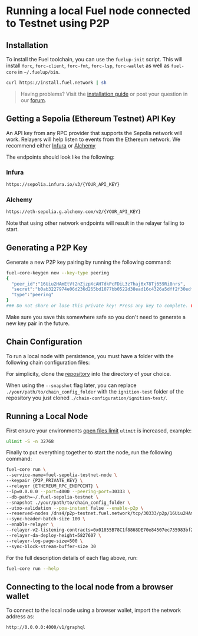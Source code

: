 # Running a local Fuel node connected to Testnet using P2P

## Installation

To install the Fuel toolchain, you can use the `fuelup-init` script.
This will install `forc`, `forc-client`, `forc-fmt`, `forc-lsp`, `forc-wallet` as well as `fuel-core` in `~/.fuelup/bin`.

```sh
curl https://install.fuel.network | sh
```

> Having problems? Visit the [installation guide](https://docs.fuel.network/guides/installation/) or post your question in our [forum](https://forum.fuel.network/).


## Getting a Sepolia (Ethereum Testnet) API Key

An API key from any RPC provider that supports the Sepolia network will work. Relayers will help listen to events from the Ethereum network. We recommend either [Infura](https://www.infura.io/) or [Alchemy](https://www.alchemy.com/)

The endpoints should look like the following:

### Infura

```sh
https://sepolia.infura.io/v3/{YOUR_API_KEY}
```

### Alchemy

```sh
https://eth-sepolia.g.alchemy.com/v2/{YOUR_API_KEY}
```

Note that using other network endpoints will result in the relayer failing to start.

## Generating a P2P Key

Generate a new P2P key pairing by running the following command:

```sh
fuel-core-keygen new --key-type peering
{
  "peer_id":"16Uiu2HAmEtVt2nZjzpXcAH7dkPcFDiL3z7haj6x78Tj659Ri8nrs",
  "secret":"b0ab3227974e06d236d265bd1077bb0522d38ead16c4326a5dff2f30edf88496",
  "type":"peering"
}
### Do not share or lose this private key! Press any key to complete. ###
```

Make sure you save this somewhere safe so you don't need to generate a new key pair in the future.

## Chain Configuration

To run a local node with persistence, you must have a folder with the following chain configuration files:

For simplicity, clone the [repository](https://github.com/FuelLabs/chain-configuration/tree/master) into the directory of your choice.

When using the `--snapshot` flag later, you can replace `./your/path/to/chain_config_folder` with the `ignition-test` folder of the repository you just cloned `./chain-configuration/ignition-test/`.

## Running a Local Node

First ensure your environments [open files limit](https://askubuntu.com/questions/162229/how-do-i-increase-the-open-files-limit-for-a-non-root-user) `ulimit` is increased, example:

```sh
ulimit -S -n 32768
```

Finally to put everything together to start the node, run the following command:

```sh
fuel-core run \
--service-name=fuel-sepolia-testnet-node \
--keypair {P2P_PRIVATE_KEY} \
--relayer {ETHEREUM_RPC_ENDPOINT} \
--ip=0.0.0.0 --port=4000 --peering-port=30333 \
--db-path=~/.fuel-sepolia-testnet \
--snapshot ./your/path/to/chain_config_folder \
--utxo-validation --poa-instant false --enable-p2p \
--reserved-nodes /dns4/p2p-testnet.fuel.network/tcp/30333/p2p/16Uiu2HAmDxoChB7AheKNvCVpD4PHJwuDGn8rifMBEHmEynGHvHrf \
--sync-header-batch-size 100 \
--enable-relayer \
--relayer-v2-listening-contracts=0x01855B78C1f8868DE70e84507ec735983bf262dA \
--relayer-da-deploy-height=5827607 \
--relayer-log-page-size=500 \
--sync-block-stream-buffer-size 30
```

For the full description details of each flag above, run:

```sh
fuel-core run --help
```

## Connecting to the local node from a browser wallet

To connect to the local node using a browser wallet, import the network address as:

```sh
http://0.0.0.0:4000/v1/graphql
```
